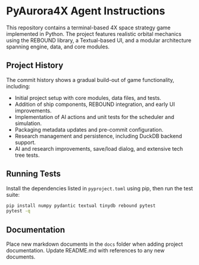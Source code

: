 # PyAurora4X Agent Instructions

This repository contains a terminal-based 4X space strategy game implemented in Python. The project features realistic orbital mechanics using the REBOUND library, a Textual-based UI, and a modular architecture spanning engine, data, and core modules.

## Project History
The commit history shows a gradual build-out of game functionality, including:
- Initial project setup with core modules, data files, and tests.
- Addition of ship components, REBOUND integration, and early UI improvements.
- Implementation of AI actions and unit tests for the scheduler and simulation.
- Packaging metadata updates and pre-commit configuration.
- Research management and persistence, including DuckDB backend support.
- AI and research improvements, save/load dialog, and extensive tech tree tests.

## Running Tests
Install the dependencies listed in `pyproject.toml` using pip, then run the test
suite:

```bash
pip install numpy pydantic textual tinydb rebound pytest
pytest -q
```

## Documentation
Place new markdown documents in the `docs` folder when adding project documentation.
Update README.md with references to any new documents.
